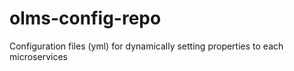 # olms-config-repo
Configuration files (yml) for dynamically setting properties to each microservices

